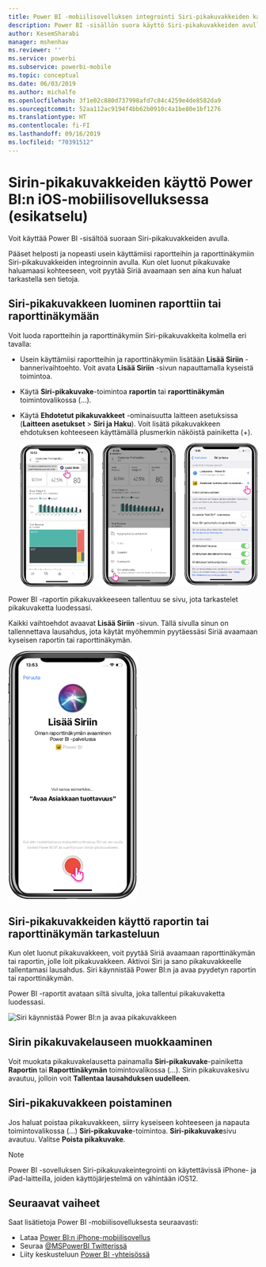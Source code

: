 ```yaml
---
title: Power BI -mobiilisovelluksen integrointi Siri-pikakuvakkeiden kanssa
description: Power BI -sisällön suora käyttö Siri-pikakuvakkeiden avulla.
author: KesemSharabi
manager: mshenhav
ms.reviewer: ''
ms.service: powerbi
ms.subservice: powerbi-mobile
ms.topic: conceptual
ms.date: 06/03/2019
ms.author: michalfo
ms.openlocfilehash: 3f1e02c880d737998afd7c84c4259e4de8582da9
ms.sourcegitcommit: 52aa112ac9194f4bb62b0910c4a1be80e1bf1276
ms.translationtype: HT
ms.contentlocale: fi-FI
ms.lasthandoff: 09/16/2019
ms.locfileid: "70391512"
---
```

# <a name="using-siri-shortcuts-in-power-bi-mobile-ios-app-preview"></a>Sirin-pikakuvakkeiden käyttö Power BI:n iOS-mobiilisovelluksessa (esikatselu)

Voit käyttää Power BI -sisältöä suoraan Siri-pikakuvakkeiden avulla.

Pääset helposti ja nopeasti usein käyttämiisi raportteihin ja raporttinäkymiin Siri-pikakuvakkeiden integroinnin avulla. Kun olet luonut pikakuvake haluamaasi kohteeseen, voit pyytää Siriä avaamaan sen aina kun haluat tarkastella sen tietoja.

## <a name="create-siri-shortcut-for-a-report-or-dashboard"></a>Siri-pikakuvakkeen luominen raporttiin tai raporttinäkymään

Voit luoda raportteihin ja raporttinäkymiin Siri-pikakuvakkeita kolmella eri tavalla:

- Usein käyttämiisi raportteihin ja raporttinäkymiin lisätään **Lisää Siriin** -bannerivaihtoehto. Voit avata **Lisää Siriin** -sivun napauttamalla kyseistä toimintoa.
    
- Käytä **Siri-pikakuvake**-toimintoa **raportin** tai **raporttinäkymän** toimintovalikossa (...).
    
- Käytä **Ehdotetut pikakuvakkeet** -ominaisuutta laitteen asetuksissa (**Laitteen asetukset** > **Siri ja Haku**). Voit lisätä pikakuvakkeen ehdotuksen kohteeseen käyttämällä plusmerkin näköistä painiketta (+).
     
     ![Pikakuvakkeen luominen](./media/mobile-apps-ios-siri-search/power-bi-siri-create-shortcut.png)

Power BI -raportin pikakuvakkeeseen tallentuu se sivu, jota tarkastelet pikakuvaketta luodessasi. 

Kaikki vaihtoehdot avaavat **Lisää Siriin** -sivun. Tällä sivulla sinun on tallennettava lausahdus, jota käytät myöhemmin pyytäessäsi Siriä avaamaan kyseisen raportin tai raporttinäkymän. 
   
![Lisää Siriin -sivu](./media/mobile-apps-ios-siri-search/power-bi-siri-add-page.png)
    

## <a name="use-siri-shortcuts-to-view-report-or-dashboard"></a>Siri-pikakuvakkeiden käyttö raportin tai raporttinäkymän tarkasteluun

Kun olet luonut pikakuvakkeen, voit pyytää Siriä avaamaan raporttinäkymän tai raportin, jolle loit pikakuvakkeen.
Aktivoi Siri ja sano pikakuvakkeelle tallentamasi lausahdus. Siri käynnistää Power BI:n ja avaa pyydetyn raportin tai raporttinäkymän. 

Power BI -raportit avataan siltä sivulta, joka tallentui pikakuvaketta luodessasi.


  ![Siri käynnistää Power BI:n ja avaa pikakuvakkeen](./media/mobile-apps-ios-siri-search/power-bi-siri-open.png)
  

## <a name="edit-siri-shortcut-phrase"></a>Sirin pikakuvakelauseen muokkaaminen 
Voit muokata pikakuvakelausetta painamalla **Siri-pikakuvake**-painiketta **Raportin** tai **Raporttinäkymän** toimintovalikossa (...). Sirin pikakuvakesivu avautuu, jolloin voit **Tallentaa lausahduksen uudelleen**. 

## <a name="delete-siri-shortcut"></a>Siri-pikakuvakkeen poistaminen 
Jos haluat poistaa pikakuvakkeen, siirry kyseiseen kohteeseen ja napauta toimintovalikossa (...) **Siri-pikakuvake**-toimintoa. **Siri-pikakuvake**sivu avautuu. Valitse **Poista pikakuvake**.


> [!NOTE]
> Power BI -sovelluksen Siri-pikakuvakeintegrointi on käytettävissä iPhone- ja iPad-laitteilla, joiden käyttöjärjestelmä on vähintään iOS12.
> 

## <a name="next-steps"></a>Seuraavat vaiheet
Saat lisätietoja Power BI -mobiilisovelluksesta seuraavasti: 

* Lataa [Power BI:n iPhone-mobiilisovellus](http://go.microsoft.com/fwlink/?LinkId=522062)
* Seuraa [@MSPowerBI Twitterissä](https://twitter.com/MSPowerBI)
* Liity keskusteluun [Power BI -yhteisössä](http://community.powerbi.com/)

